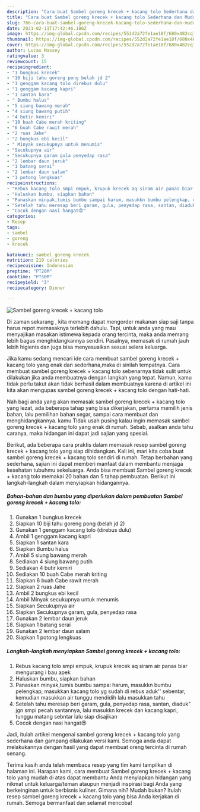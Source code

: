 ```yaml
---
description: "Cara buat Sambel goreng krecek + kacang tolo Sederhana dan Mudah Dibuat"
title: "Cara buat Sambel goreng krecek + kacang tolo Sederhana dan Mudah Dibuat"
slug: 766-cara-buat-sambel-goreng-krecek-kacang-tolo-sederhana-dan-mudah-dibuat
date: 2021-02-11T17:42:46.186Z
image: https://img-global.cpcdn.com/recipes/552d2a72fe1ae18f/680x482cq70/sambel-goreng-krecek-kacang-tolo-foto-resep-utama.jpg
thumbnail: https://img-global.cpcdn.com/recipes/552d2a72fe1ae18f/680x482cq70/sambel-goreng-krecek-kacang-tolo-foto-resep-utama.jpg
cover: https://img-global.cpcdn.com/recipes/552d2a72fe1ae18f/680x482cq70/sambel-goreng-krecek-kacang-tolo-foto-resep-utama.jpg
author: Lucas Massey
ratingvalue: 3
reviewcount: 15
recipeingredient:
- "1 bungkus krecek"
- "10 biji tahu goreng pong belah jd 2"
- "1 genggam kacang tolo direbus dulu"
- "1 genggam kacang kapri"
- "1 santan kara"
- " Bumbu halus"
- "5 siung bawang merah"
- "4 siung bawang putih"
- "4 butir kemiri"
- "10 buah Cabe merah kriting"
- "6 buah Cabe rawit merah"
- "2 ruas Jahe"
- "2 bungkus ebi kecil"
- " Minyak secukupnya untuk menumis"
- "Secukupnya air"
- "Secukupnya garam gula penyedap rasa"
- "2 lembar daun jeruk"
- "1 batang serai"
- "2 lembar daun salam"
- "1 potong lengkuas"
recipeinstructions:
- "Rebus kacang tolo smpi empuk, krupuk krecek aq siram air panas biar mengurang i bau apek"
- "Haluskan bumbu, siapkan bahan"
- "Panaskan minyak,tumis bumbu sampai harum, masukkn bumbu pelengkap, masukkan kacang tolo yg sudah di rebus aduk&#39;&#39; sebentar, kemudian masukkan air tunggu mendidih lalu masukkan tahu"
- "Setelah tahu meresap beri garam, gula, penyedap rasa, santan, diaduk&#34; jgn smpi pecah santannya, lalu masukkn krecek dan kacang kapri, tunggu matang sebntar lalu siap disajikan"
- "Cocok dengan nasi hangat😍"
categories:
- Resep
tags:
- sambel
- goreng
- krecek

katakunci: sambel goreng krecek 
nutrition: 219 calories
recipecuisine: Indonesian
preptime: "PT28M"
cooktime: "PT50M"
recipeyield: "3"
recipecategory: Dinner

---
```



![Sambel goreng krecek + kacang tolo](https://img-global.cpcdn.com/recipes/552d2a72fe1ae18f/680x482cq70/sambel-goreng-krecek-kacang-tolo-foto-resep-utama.jpg)

Di zaman  sekarang , kita memang dapat mengorder makanan siap saji tanpa harus repot memasaknya terlebih dahulu. Tapi, untuk anda yang mau menyajikan masakan istimewa kepada orang tercinta, maka anda memang lebih bagus menghidangkannya sendiri. Pasalnya, memasak di rumah jauh lebih higienis dan juga bisa menyesuaikan sesuai selera keluarga.

Jika kamu sedang mencari ide cara membuat sambel goreng krecek + kacang tolo yang enak dan sederhana,maka di sinilah tempatnya. Cara membuat sambel goreng krecek + kacang tolo  sebenarnya tidak sulit untuk dilakukan jika anda membuatnya dengan langkah yang tepat. Namun, kamu tidak perlu takut akan tidak berhasil dalam membuatnya 
karena di artikel ini kita akan mengupas sambel goreng krecek + kacang tolo dengan hati-hati.  



Nah bagi anda yang akan memasak sambel goreng krecek + kacang tolo yang lezat, ada beberapa tahap yang bisa dikerjakan, pertama memilih jenis bahan, lalu pemilihan bahan segar, sampai cara membuat dan menghidangkannya. kamu Tidak usah pusing kalau ingin memasak sambel goreng krecek + kacang tolo yang enak di rumah. Sebab, asalkan anda  tahu caranya, maka hidangan ini dapat jadi sajian yang spesial.

Berikut, ada beberapa cara praktis  dalam memasak resep sambel goreng krecek + kacang tolo yang siap dihidangkan. Kali ini, mari kita coba buat sambel goreng krecek + kacang tolo sendiri di rumah. Tetap berbahan yang sederhana, sajian ini dapat memberi manfaat dalam membantu menjaga kesehatan tubuhmu sekeluarga. Anda bisa membuat Sambel goreng krecek + kacang tolo memakai 20 bahan dan 5 tahap pembuatan. Berikut ini langkah-langkah dalam menyiapkan hidangannya.

<!--inarticleads1-->

##### Bahan-bahan dan bumbu yang diperlukan dalam pembuatan Sambel goreng krecek + kacang tolo:

1. Gunakan 1 bungkus krecek
1. Siapkan 10 biji tahu goreng pong (belah jd 2)
1. Gunakan 1 genggam kacang tolo (direbus dulu)
1. Ambil 1 genggam kacang kapri
1. Siapkan 1 santan kara
1. Siapkan  Bumbu halus
1. Ambil 5 siung bawang merah
1. Sediakan 4 siung bawang putih
1. Sediakan 4 butir kemiri
1. Sediakan 10 buah Cabe merah kriting
1. Siapkan 6 buah Cabe rawit merah
1. Siapkan 2 ruas Jahe
1. Ambil 2 bungkus ebi kecil
1. Ambil  Minyak secukupnya untuk menumis
1. Siapkan Secukupnya air
1. Siapkan Secukupnya garam, gula, penyedap rasa
1. Gunakan 2 lembar daun jeruk
1. Siapkan 1 batang serai
1. Gunakan 2 lembar daun salam
1. Siapkan 1 potong lengkuas




<!--inarticleads2-->

##### Langkah-langkah menyiapkan Sambel goreng krecek + kacang tolo:

1. Rebus kacang tolo smpi empuk, krupuk krecek aq siram air panas biar mengurang i bau apek
1. Haluskan bumbu, siapkan bahan
1. Panaskan minyak,tumis bumbu sampai harum, masukkn bumbu pelengkap, masukkan kacang tolo yg sudah di rebus aduk&#39;&#39; sebentar, kemudian masukkan air tunggu mendidih lalu masukkan tahu
1. Setelah tahu meresap beri garam, gula, penyedap rasa, santan, diaduk&#34; jgn smpi pecah santannya, lalu masukkn krecek dan kacang kapri, tunggu matang sebntar lalu siap disajikan
1. Cocok dengan nasi hangat😍




Jadi, itulah artikel mengenai  sambel goreng krecek + kacang tolo  yang sederhana dan gampang dilakukan versi kami. Semoga anda dapat melakukannya dengan hasil yang dapat membuat oreng tercinta di rumah senang. 

Terima kasih anda telah membaca resep yang tim kami tampilkan di halaman ini. Harapan kami, cara membuat  Sambel goreng krecek + kacang tolo yang mudah di atas dapat membantu Anda menyiapkan hidangan yang nikmat untuk keluarga/teman ataupun menjadi inspirasi bagi Anda yang berkeinginan untuk berbisnis kuliner. Gimana nih? Mudah bukan? Itulah resep sambel goreng krecek + kacang tolo yang bisa Anda kerjakan di rumah. Semoga bermanfaat dan selamat mencoba!

